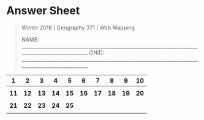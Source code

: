 # Answer Sheet

>Winter 2018 | Geography 371 | Web Mapping
>
> NAME: ___________________________________________________________________________________________________           ONID:  ___________________________________________________________________________________________________



|   1    |   2    |   3    |   4    |   5    |   6    |   7    |   8    |   9    |   10   |
| :----: | :----: | :----: | :----: | :----: | :----: | :----: | :----: | :----: | :----: |
|        |        |        |        |        |        |        |        |        |        |
| **11** | **12** | **13** | **14** | **15** | **16** | **17** | **18** | **19** | **20** |
|        |        |        |        |        |        |        |        |        |        |
| **21** | **22** | **23** | **24** | **25** |        |        |        |        |        |
|        |        |        |        |        |        |        |        |        |        |
